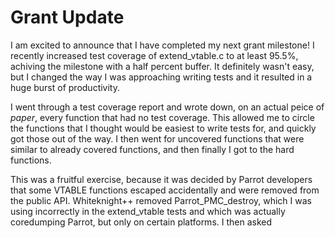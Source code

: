 # Grant Update

I am excited to announce that I have completed my next grant milestone!  I
recently increased test coverage of extend_vtable.c to at least 95.5%, achiving
the milestone with a half percent buffer. It definitely wasn't easy, but I
changed the way I was approaching writing tests and it resulted in a huge burst
of productivity.

I went through a test coverage report and wrote down, on an actual peice of
*paper*, every function that had no test coverage. This allowed me to circle
the functions that I thought would be easiest to write tests for, and quickly
got those out of the way. I then went for uncovered functions that were similar
to already covered functions, and then finally I got to the hard functions.

This was a fruitful exercise, because it was decided by Parrot developers that
some VTABLE functions escaped accidentally and were removed from the public API.
Whiteknight++ removed Parrot_PMC_destroy, which I was using incorrectly in the
extend_vtable tests and which was actually coredumping Parrot, but only on certain
platforms. I then asked
